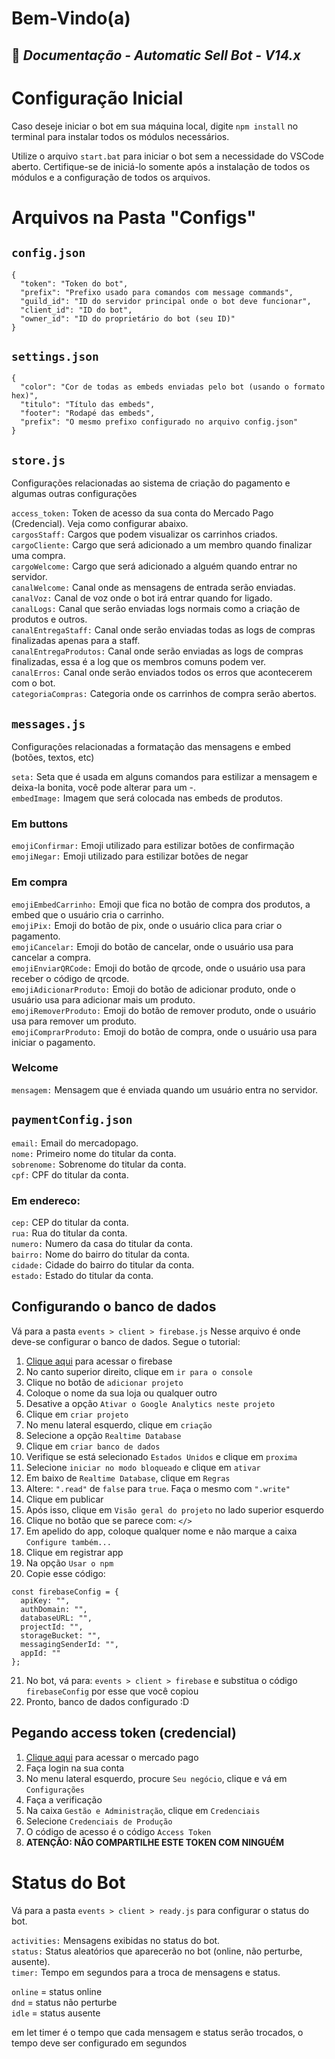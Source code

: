 # Bem-Vindo(a)
## 👑 _Documentação - Automatic Sell Bot - V14.x_

# Configuração Inicial

Caso deseje iniciar o bot em sua máquina local, digite `npm install` no terminal para instalar todos os módulos necessários.

Utilize o arquivo `start.bat` para iniciar o bot sem a necessidade do VSCode aberto. Certifique-se de iniciá-lo somente após a instalação de todos os módulos e a configuração de todos os arquivos.

# Arquivos na Pasta "Configs"

## `config.json`

```
{
  "token": "Token do bot",
  "prefix": "Prefixo usado para comandos com message commands",
  "guild_id": "ID do servidor principal onde o bot deve funcionar",
  "client_id": "ID do bot",
  "owner_id": "ID do proprietário do bot (seu ID)"
}
```

## `settings.json`

```
{
  "color": "Cor de todas as embeds enviadas pelo bot (usando o formato hex)",
  "titulo": "Título das embeds",
  "footer": "Rodapé das embeds",
  "prefix": "O mesmo prefixo configurado no arquivo config.json"
}
```

## `store.js`

Configurações relacionadas ao sistema de criação do pagamento e algumas outras configurações

`access_token:` Token de acesso da sua conta do Mercado Pago (Credencial). Veja como configurar abaixo. <br>
`cargosStaff:` Cargos que podem visualizar os carrinhos criados. <br>
`cargoCliente:` Cargo que será adicionado a um membro quando finalizar uma compra. <br>
`cargoWelcome:` Cargo que será adicionado a alguém quando entrar no servidor. <br>
`canalWelcome:` Canal onde as mensagens de entrada serão enviadas. <br>
`canalVoz:` Canal de voz onde o bot irá entrar quando for ligado. <br>
`canalLogs:` Canal que serão enviadas logs normais como a criação de produtos e outros. <br>
`canalEntregaStaff:` Canal onde serão enviadas todas as logs de compras finalizadas apenas para a staff. <br>
`canalEntregaProdutos:` Canal onde serão enviadas as logs de compras finalizadas, essa é a log que os membros comuns podem ver. <br>
`canalErros:` Canal onde serão enviados todos os erros que acontecerem com o bot. <br>
`categoriaCompras:` Categoria onde os carrinhos de compra serão abertos. <br>

## `messages.js`

Configurações relacionadas a formatação das mensagens e embed (botões, textos, etc)

`seta:` Seta que é usada em alguns comandos para estilizar a mensagem e deixa-la bonita, você pode alterar para um -. <br>
`embedImage:` Imagem que será colocada nas embeds de produtos. <br>

### Em buttons

`emojiConfirmar:` Emoji utilizado para estilizar botões de confirmação <br>
`emojiNegar:` Emoji utilizado para estilizar botões de negar <br>

### Em compra

`emojiEmbedCarrinho:` Emoji que fica no botão de compra dos produtos, a embed que o usuário cria o carrinho. <br>
`emojiPix:` Emoji do botão de pix, onde o usuário clica para criar o pagamento. <br>
`emojiCancelar:` Emoji do botão de cancelar, onde o usuário usa para cancelar a compra. <br>
`emojiEnviarQRCode:` Emoji do botão de qrcode, onde o usuário usa para receber o código de qrcode. <br>
`emojiAdicionarProduto:` Emoji do botão de adicionar produto, onde o usuário usa para adicionar mais um produto. <br>
`emojiRemoverProduto:` Emoji do botão de remover produto, onde o usuário usa para remover um produto. <br>
`emojiComprarProduto:` Emoji do botão de compra, onde o usuário usa para iniciar o pagamento. <br>

### Welcome

`mensagem:` Mensagem que é enviada quando um usuário entra no servidor. <br>

## `paymentConfig.json`

`email:` Email do mercadopago. <br>
`nome:` Primeiro nome do titular da conta. <br>
`sobrenome:` Sobrenome do titular da conta. <br>
`cpf:` CPF do titular da conta. <br>

### Em endereco:

`cep:` CEP do titular da conta. <br>
`rua:` Rua do titular da conta. <br>
`numero:` Numero da casa do titular da conta. <br>
`bairro:` Nome do bairro do titular da conta. <br>
`cidade:` Cidade do bairro do titular da conta. <br>
`estado:` Estado do titular da conta. <br>

## Configurando o banco de dados

Vá para a pasta `events > client > firebase.js`
Nesse arquivo é onde deve-se configurar o banco de dados. Segue o tutorial:

1. [Clique aqui](https://firebase.google.com/docs?hl=pt&authuser=0) para acessar o firebase
2. No canto superior direito, clique em `ir para o console`
3. Clique no botão de `adicionar projeto`
4. Coloque o nome da sua loja ou qualquer outro
5. Desative a opção `Ativar o Google Analytics neste projeto`
6. Clique em `criar projeto`
7. No menu lateral esquerdo, clique em `criação`
8. Selecione a opção `Realtime Database`
9. Clique em `criar banco de dados`
10. Verifique se está selecionado `Estados Unidos` e clique em `proxima`
11. Selecione `iniciar no modo bloqueado` e clique em `ativar`
12. Em baixo de `Realtime Database`, clique em `Regras`
13. Altere: `".read"` de `false` para `true`. Faça o mesmo com `".write"`
14. Clique em publicar
15. Após isso, clique em `Visão geral do projeto` no lado superior esquerdo
16. Clique no botão que se parece com: `</>`
17. Em apelido do app, coloque qualquer nome e não marque a caixa `Configure também...`
18. Clique em registrar app
19. Na opção `Usar o npm`
20. Copie esse código:

```
const firebaseConfig = {
  apiKey: "",
  authDomain: "",
  databaseURL: "",
  projectId: "",
  storageBucket: "",
  messagingSenderId: "",
  appId: ""
};
```

21. No bot, vá para: `events > client > firebase` e substitua o código `firebaseConfig` por esse que você copiou
22. Pronto, banco de dados configurado :D

## Pegando access token (credencial)

1. [Clique aqui](https://mercadopago.com.br) para acessar o mercado pago
2. Faça login na sua conta
3. No menu lateral esquerdo, procure `Seu negócio`, clique e vá em `Configurações`
4. Faça a verificação
5. Na caixa `Gestão e Administração`, clique em `Credenciais`
6. Selecione `Credenciais de Produção`
7. O código de acesso é o código `Access Token`
8. **ATENÇÃO: NÃO COMPARTILHE ESTE TOKEN COM NINGUÉM**

# Status do Bot

Vá para a pasta `events > client > ready.js` para configurar o status do bot.

`activities:` Mensagens exibidas no status do bot.<br>
`status:` Status aleatórios que aparecerão no bot (online, não perturbe, ausente).<br>
`timer:` Tempo em segundos para a troca de mensagens e status.<br>

`online` = status online<br>
`dnd` = status não perturbe<br>
`idle` = status ausente<br>

em let timer é o tempo que cada mensagem e status serão trocados, o tempo deve ser configurado em segundos